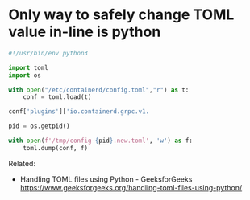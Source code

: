 # Only way to safely change TOML value in-line is python

```python
#!/usr/bin/env python3

import toml
import os

with open("/etc/containerd/config.toml","r") as t:
    conf = toml.load(t)

conf['plugins']['io.containerd.grpc.v1.                                            cri']['containerd']['runtimes']['runc']['options']['SystemdCgroup'] = True

pid = os.getpid()

with open(f'/tmp/config-{pid}.new.toml', 'w') as f:
    toml.dump(conf, f)
```

Related:

* Handling TOML files using Python - GeeksforGeeks  
  <https://www.geeksforgeeks.org/handling-toml-files-using-python/>
